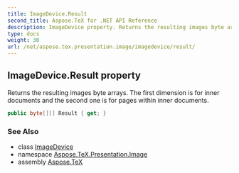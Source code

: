 ```yaml
---
title: ImageDevice.Result
second_title: Aspose.TeX for .NET API Reference
description: ImageDevice property. Returns the resulting images byte arrays. The first dimension is for inner documents and the second one is for pages within inner documents
type: docs
weight: 30
url: /net/aspose.tex.presentation.image/imagedevice/result/
---
```

## ImageDevice.Result property

Returns the resulting images byte arrays. The first dimension is for inner documents and the second one is for pages within inner documents.

```csharp
public byte[][] Result { get; }
```

### See Also

* class [ImageDevice](../)
* namespace [Aspose.TeX.Presentation.Image](../../imagedevice/)
* assembly [Aspose.TeX](../../../)


